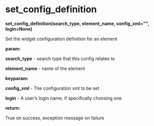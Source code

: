 # set\_config\_definition

**set\_config\_definition(search\_type, element\_name, config\_xml="", login=None)**

Set the widget configuration definition for an element

**param:**

**search\_type** - search type that this config relates to

**element\_name** - name of the element

**keyparam:**

**config\_xml** - The configuration xml to be set

**login** - A user’s login name, if specifically choosing one

**return:**

True on success, exception message on failure
